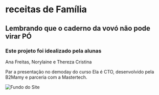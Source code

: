 # receitas de Família

## Lembrando que o caderno da vovó não pode virar PÓ

### Este projeto foi idealizado pela alunas

Ana Freitas, Norylaine e Thereza Cristina

Par a presentação no demoday do curso Ela é CTO, desenvolvido pela B2Mamy e parceria com a Mastertech.

![Fundo do Site](fundoprincipal.png)
